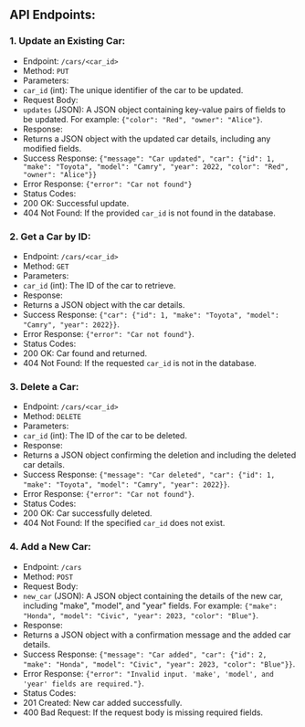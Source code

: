 ## API Endpoints:

### 1. Update an Existing Car:
- Endpoint: `/cars/<car_id>`
- Method: `PUT`
- Parameters:
 - `car_id` (int): The unique identifier of the car to be updated.
- Request Body:
 - `updates` (JSON): A JSON object containing key-value pairs of fields to be updated. For example: `{"color": "Red", "owner": "Alice"}`.
- Response:
 - Returns a JSON object with the updated car details, including any modified fields.
 - Success Response: `{"message": "Car updated", "car": {"id": 1, "make": "Toyota", "model": "Camry", "year": 2022, "color": "Red", "owner": "Alice"}}`
 - Error Response: `{"error": "Car not found"}`
- Status Codes:
 - 200 OK: Successful update.
 - 404 Not Found: If the provided `car_id` is not found in the database.

### 2. Get a Car by ID:
- Endpoint: `/cars/<car_id>`
- Method: `GET`
- Parameters:
 - `car_id` (int): The ID of the car to retrieve.
- Response:
 - Returns a JSON object with the car details.
 - Success Response: `{"car": {"id": 1, "make": "Toyota", "model": "Camry", "year": 2022}}`.
 - Error Response: `{"error": "Car not found"}`.
- Status Codes:
 - 200 OK: Car found and returned.
 - 404 Not Found: If the requested `car_id` is not in the database.

### 3. Delete a Car:
- Endpoint: `/cars/<car_id>`
- Method: `DELETE`
- Parameters:
 - `car_id` (int): The ID of the car to be deleted.
- Response:
 - Returns a JSON object confirming the deletion and including the deleted car details.
 - Success Response: `{"message": "Car deleted", "car": {"id": 1, "make": "Toyota", "model": "Camry", "year": 2022}}`.
 - Error Response: `{"error": "Car not found"}`.
- Status Codes:
 - 200 OK: Car successfully deleted.
 - 404 Not Found: If the specified `car_id` does not exist.

### 4. Add a New Car:
- Endpoint: `/cars`
- Method: `POST`
- Request Body:
 - `new_car` (JSON): A JSON object containing the details of the new car, including "make", "model", and "year" fields. For example: `{"make": "Honda", "model": "Civic", "year": 2023, "color": "Blue"}`.
- Response:
 - Returns a JSON object with a confirmation message and the added car details.
 - Success Response: `{"message": "Car added", "car": {"id": 2, "make": "Honda", "model": "Civic", "year": 2023, "color": "Blue"}}`.
 - Error Response: `{"error": "Invalid input. 'make', 'model', and 'year' fields are required."}`.
- Status Codes:
 - 201 Created: New car added successfully.
 - 400 Bad Request: If the request body is missing required fields.
